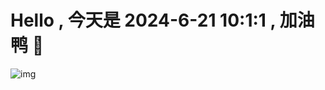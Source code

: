 
# Hello , 今天是 2024-6-21 10:1:1 , 加油鸭 🤭
    
![img](https://content.codecademy.com/courses/learn-cpp/community-challenge/highfive.gif)
    
